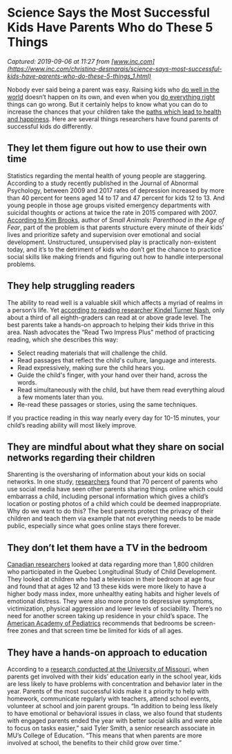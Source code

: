 # Science Says the Most Successful Kids Have Parents Who do These 5 Things

_Captured: 2019-09-06 at 11:27 from [www.inc.com](https://www.inc.com/christina-desmarais/science-says-most-successful-kids-have-parents-who-do-these-5-things_1.html)_

Nobody ever said being a parent was easy. Raising kids who [do well in the world](https://www.inc.com/christina-desmarais/15-daily-habits-practiced-by-incredibly-successful-people.html) doesn’t happen on its own, and even when you [do everything right](https://www.inc.com/christina-desmarais/16-great-books-for-anyone-who-wants-to-get-ahead-in-life_1.html) things can go wrong. But it certainly helps to know what you can do to increase the chances that your children take the [paths which lead to health and happiness](https://www.inc.com/christina-desmarais/science-says-most-successful-kids-have-parents-who-do-these-4-things_2.html). Here are several things researchers have found parents of successful kids do differently.

## They let them figure out how to use their own time

Statistics regarding the mental health of young people are staggering. According to a study recently published in the Journal of Abnormal Psychology, between 2009 and 2017 rates of depression increased by more than 40 percent for teens aged 14 to 17 and 47 percent for kids 12 to 13. And young people in those age groups visited emergency departments with suicidal thoughts or actions at twice the rate in 2015 compared with 2007. [According to Kim Brooks](https://www.nytimes.com/2019/08/17/opinion/sunday/childhood-suicide-depression-anxiety.html), author of _Small Animals: Parenthood in the Age of Fear_, part of the problem is that parents structure every minute of their kids’ lives and prioritize safety and supervision over emotional and social development. Unstructured, unsupervised play is practically non-existent today, and it’s to the detriment of kids who don’t get the chance to practice social skills like making friends and figuring out how to handle interpersonal problems.

## They help struggling readers

The ability to read well is a valuable skill which affects a myriad of realms in a person’s life. Yet [according to reading researcher Kindel Turner Nash](https://phys.org/news/2019-09-parents-kids-minute-daily-routine.html), only about a third of all eighth-graders can read at or above grade level. The best parents take a hands-on approach to helping their kids thrive in this area. Nash advocates the “Read Two Impress Plus” method of practicing reading, which she describes this way:

  * Select reading materials that will challenge the child.
  * Read passages that reflect the child's culture, language and interests.
  * Read expressively, making sure the child hears you.
  * Guide the child's finger, with your hand over their hand, across the words.
  * Read simultaneously with the child, but have them read everything aloud a few moments later than you.
  * Re-read these passages or stories, using the same techniques.

If you practice reading in this way nearly every day for 10-15 minutes, your child’s reading ability will most likely improve.

## They are mindful about what they share on social networks regarding their children

Sharenting is the oversharing of information about your kids on social networks. In one study, [researchers](https://www.researchgate.net/publication/299601525_When_the_Child_is_Born_into_the_Internet_Sharenting_as_a_Growing_Trend_among_Parents_on_Facebook) found that 70 percent of parents who use social media have seen other parents sharing things online which could embarrass a child, including personal information which gives a child’s location or posting photos of a child which could be deemed inappropriate. Why do we want to do this? The best parents protect the privacy of their children and teach them via example that not everything needs to be made public, especially since what goes online stays there forever.

## They don’t let them have a TV in the bedroom

[Canadian researchers](https://www.ncbi.nlm.nih.gov/pubmed/30587848) looked at data regarding more than 1,800 children who participated in the Quebec Longitudinal Study of Child Development. They looked at children who had a television in their bedroom at age four and found that at ages 12 and 13 these kids were more likely to have a higher body mass index, more unhealthy eating habits and higher levels of emotional distress. They were also more prone to depressive symptoms, victimization, physical aggression and lower levels of sociability. There’s no need for another screen taking up residence in your child’s space. The [American Academy of Pediatrics](https://www.aap.org/en-us/about-the-aap/aap-press-room/Pages/American-Academy-of-Pediatrics-Announces-New-Recommendations-for-Childrens-Media-Use.aspx) recommends that bedrooms be screen-free zones and that screen time be limited for kids of all ages.

## They have a hands-on approach to education

According to a [research conducted at the University of Missouri](https://munews.missouri.edu/news-releases/2019/0827-students-whose-families-are-more-engaged-early-in-the-school-year-are-less-likely-to-have-concentration-behavioral-problems), when parents get involved with their kids’ education early in the school year, kids are less likely to have problems with concentration and behavior later in the year. Parents of the most successful kids make it a priority to help with homework, communicate regularly with teachers, attend school events, volunteer at school and join parent groups. “In addition to being less likely to have emotional or behavioral issues in class, we also found that students with engaged parents ended the year with better social skills and were able to focus on tasks easier,” said Tyler Smith, a senior research associate in MU’s College of Education. “This means that when parents are more involved at school, the benefits to their child grow over time.”
